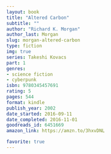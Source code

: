 ```yaml
---
layout: book
title: "Altered Carbon"
subtitle: ""
author: "Richard K. Morgan"
author_last: Morgan
slug: morgan-altered-carbon
type: fiction
img: true
series: Takeshi Kovacs
part: 1
genres:
- science fiction
- cyberpunk
isbn: 9780345457691
rating: 5
pages: 544
format: kindle
publish_year: 2002
date_started: 2016-09-11
date_completed: 2016-11-01
goodreads_id: 6451669
amazon_link: https://amzn.to/3hxvDNL

favorite: true
---
```


